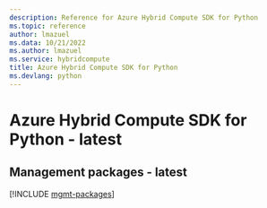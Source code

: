 ```yaml
---
description: Reference for Azure Hybrid Compute SDK for Python
ms.topic: reference
author: lmazuel
ms.data: 10/21/2022
ms.author: lmazuel
ms.service: hybridcompute
title: Azure Hybrid Compute SDK for Python
ms.devlang: python
---
```

# Azure Hybrid Compute SDK for Python - latest

## Management packages - latest
[!INCLUDE [mgmt-packages](hybrid-compute-mgmt-index.md)]